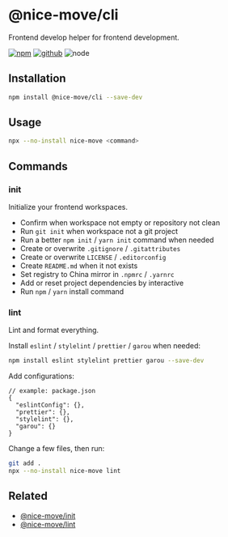 # @nice-move/cli

Frontend develop helper for frontend development.

[![npm][npm-badge]][npm-url]
[![github][github-badge]][github-url]
![node][node-badge]

[npm-url]: https://www.npmjs.com/package/@nice-move/cli
[npm-badge]: https://img.shields.io/npm/v/@nice-move/cli.svg?style=flat-square&logo=npm
[github-url]: https://github.com/nice-move/nice-move/tree/master/packages/cli
[github-badge]: https://img.shields.io/npm/l/@nice-move/cli.svg?style=flat-square&colorB=blue&logo=github
[node-badge]: https://img.shields.io/node/v/@nice-move/cli.svg?style=flat-square&colorB=green&logo=node.js

## Installation

```bash
npm install @nice-move/cli --save-dev
```

## Usage

```bash
npx --no-install nice-move <command>
```

## Commands

### init

Initialize your frontend workspaces.

- Confirm when workspace not empty or repository not clean
- Run `git init` when workspace not a git project
- Run a better `npm init` / `yarn init` command when needed
- Create or overwrite `.gitignore` / `.gitattributes`
- Create or overwrite `LICENSE` / `.editorconfig`
- Create `README.md` when it not exists
- Set registry to China mirror in `.npmrc` / `.yarnrc`
- Add or reset project dependencies by interactive
- Run `npm` / `yarn` install command

### lint

Lint and format everything.

Install `eslint` / `stylelint` / `prettier` / `garou` when needed:

```bash
npm install eslint stylelint prettier garou --save-dev
```

Add configurations:

```jsonc
// example: package.json
{
  "eslintConfig": {},
  "prettier": {},
  "stylelint": {},
  "garou": {}
}
```

Change a few files, then run:

```bash
git add .
npx --no-install nice-move lint
```

## Related

- [@nice-move/init](../init)
- [@nice-move/lint](../lint)
